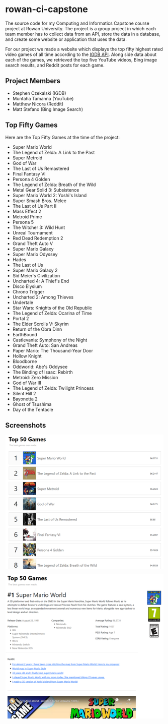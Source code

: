 # rowan-ci-capstone
The source code for my Computing and Informatics Capstone course project at Rowan University. 
The project is a group project in which each team member has to collect data from an API,
store the data in a database, and create some website or application that uses the data.

For our project we made a website which displays the top fifty highest rated video games of all time according to the [IGDB API](https://www.igdb.com/api).
Along side data about each of the games, we retrieved the top five YouTube videos, Bing image search results, and Reddit posts for each game.

## Project Members

* Stephen Czekalski (IGDB)
* Muntaha Tamanna (YouTube)
* Matthew Nicora (Reddit)
* Matt Stefano (Bing Image Search)

## Top Fifty Games

Here are the Top Fifty Games at the time of the project:

* Super Mario World
* The Legend of Zelda: A Link to the Past
* Super Metroid
* God of War
* The Last of Us Remastered
* Final Fantasy VI
* Persona 4 Golden
* The Legend of Zelda: Breath of the Wild
* Metal Gear Solid 3: Subsistence
* Super Mario World 2: Yoshi's Island
* Super Smash Bros. Melee
* The Last of Us Part II
* Mass Effect 2
* Metroid Prime
* Persona 5
* The Witcher 3: Wild Hunt
* Unreal Tournament
* Red Dead Redemption 2
* Grand Theft Auto V
* Super Mario Galaxy
* Super Mario Odyssey
* Hades
* The Last of Us
* Super Mario Galaxy 2
* Sid Meier's Civilization
* Uncharted 4: A Thief's End
* Disco Elysium
* Chrono Trigger
* Uncharted 2: Among Thieves
* Undertale
* Star Wars: Knights of the Old Republic
* The Legend of Zelda: Ocarina of Time
* Portal 2
* The Elder Scrolls V: Skyrim
* Return of the Obra Dinn
* EarthBound
* Castlevania: Symphony of the Night
* Grand Theft Auto: San Andreas
* Paper Mario: The Thousand-Year Door
* Hollow Knight
* Bloodborne
* Oddworld: Abe's Oddysee
* The Binding of Isaac: Rebirth
* Metroid: Zero Mission
* God of War III
* The Legend of Zelda: Twilight Princess
* Silent Hill 2
* Bayonetta 2
* Ghost of Tsushima
* Day of the Tentacle

## Screenshots
![Screenshot One](https://github.com/stephencz/rowan-ci-capstone/blob/master/screenshot1.PNG)

![Screenshot Two](https://github.com/stephencz/rowan-ci-capstone/blob/master/screenshot2.PNG)